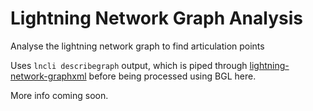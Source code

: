 # Lightning Network Graph Analysis

Analyse the lightning network graph to find articulation points

Uses `lncli describegraph` output, which is piped through
[lightning-network-graphxml](https://github.com/kulpreet/lightning-network-graphxml)
before being processed using BGL here.

More info coming soon.
